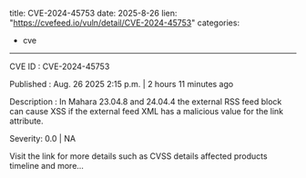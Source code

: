  
title: CVE-2024-45753
date: 2025-8-26
lien: "https://cvefeed.io/vuln/detail/CVE-2024-45753"
categories:
  - cve
---

CVE ID : CVE-2024-45753

Published :  Aug. 26
2025
2:15 p.m. | 2 hours
11 minutes ago

Description : In Mahara 23.04.8 and 24.04.4
the external RSS feed block can cause XSS if the external feed XML has a malicious value for the link attribute.

Severity: 0.0 | NA

Visit the link for more details
such as CVSS details
affected products
timeline
and more...
